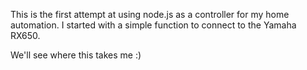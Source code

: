 This is the first attempt at using node.js as a controller for my home automation.
I started with a simple function to connect to the Yamaha RX650.

We'll see where this takes me :)